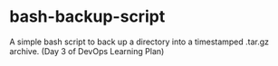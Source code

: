 # bash-backup-script
A simple bash script to back up a directory into a timestamped .tar.gz archive. (Day 3 of DevOps Learning Plan)
